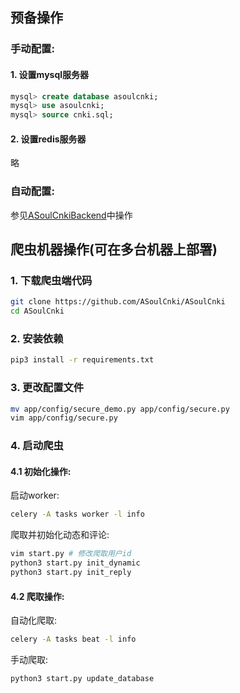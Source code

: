 ## 预备操作
### 手动配置:
#### 1. 设置mysql服务器
```sql
mysql> create database asoulcnki;
mysql> use asoulcnki;
mysql> source cnki.sql;
```
#### 2. 设置redis服务器
略  
### 自动配置:
参见[ASoulCnkiBackend](https://github.com/ASoulCnki/ASoulCnkiBackend)中操作
## 爬虫机器操作(可在多台机器上部署)
### 1. 下载爬虫端代码  
```bash
git clone https://github.com/ASoulCnki/ASoulCnki
cd ASoulCnki
```
### 2. 安装依赖
```bash
pip3 install -r requirements.txt
```
### 3. 更改配置文件
```bash
mv app/config/secure_demo.py app/config/secure.py
vim app/config/secure.py
```
### 4. 启动爬虫
#### 4.1 初始化操作:
启动worker:
```bash
celery -A tasks worker -l info
```
爬取并初始化动态和评论:
```bash
vim start.py # 修改爬取用户id
python3 start.py init_dynamic
python3 start.py init_reply
```
#### 4.2 爬取操作:
自动化爬取:
```bash
celery -A tasks beat -l info
```
手动爬取:
```bash
python3 start.py update_database
```